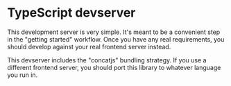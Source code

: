 # TypeScript devserver

This development server is very simple. It's meant to be a convenient step in
the "getting started" workflow. Once you have any real requirements, you should
develop against your real frontend server instead.

This devserver includes the "concatjs" bundling strategy. If you use a different
frontend server, you should port this library to whatever language you run in.

